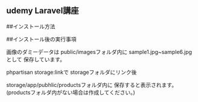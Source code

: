 ## udemy Laravel講座

##インストール方法

##インストール後の実行事項

画像のダミーデータは
public/imagesフォルダ内に
sample1.jpg~sample6.jpgとして
保存しています。

phpartisan storage:linkで
storageフォルダにリンク後

storage/app/pubhlic/productsフォルダ内に
保存すると表示されます。
(productsフォルダ内がない場合は作成してください。)